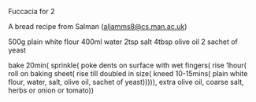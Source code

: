 Fuccacia for 2

A bread recipe from Salman (aljamms8@cs.man.ac.uk)

500g plain white flour
400ml water
2tsp salt
4tbsp olive oil
2 sachet of yeast

bake 20min(
	sprinkle(
		poke dents on surface with wet fingers(
			rise 1hour(
				roll on baking sheet(
					rise till doubled in size(
						kneed 10-15mins(
							plain white flour,
							water,
							salt,
							olive oil,
							sachet of yeast))))),
	extra olive oil,
	coarse salt,
	herbs or onion or tomato))

